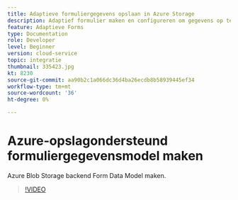 ```yaml
---
title: Adaptieve formuliergegevens opslaan in Azure Storage
description: Adaptief formulier maken en configureren om gegevens op te slaan in Azure Storage
feature: Adaptieve Forms
type: Documentation
role: Developer
level: Beginner
version: cloud-service
topic: integratie
thumbnail: 335423.jpg
kt: 8230
source-git-commit: aa90b2c1a066dc36d4ba26ecdb8b58939445ef34
workflow-type: tm+mt
source-wordcount: '36'
ht-degree: 0%

---
```


# Azure-opslagondersteund formuliergegevensmodel maken

Azure Blob Storage backend Form Data Model maken.

>[!VIDEO](https://video.tv.adobe.com/v/335423/?quality=12&learn=on)


